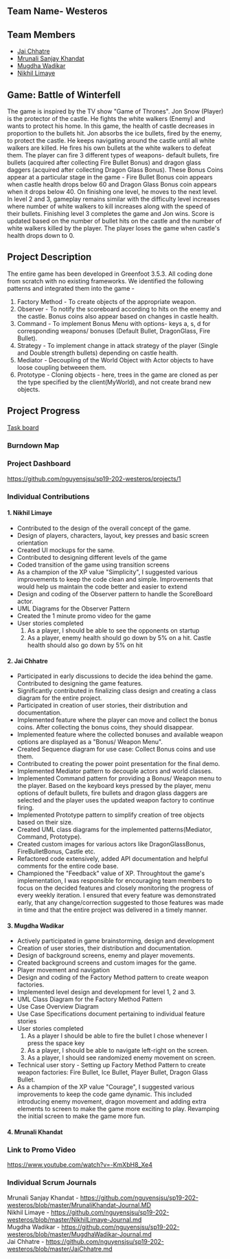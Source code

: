 
## Team Name- Westeros

## Team Members

* [Jai Chhatre](https://github.com/c-jai)
* [Mrunali Sanjay Khandat](https://github.com/monakhandat)
* [Mugdha Wadikar](https://github.com/Mugdha001)
* [Nikhil Limaye](https://github.com/NikhilLimaye/)

## Game: Battle of Winterfell
The game is inspired by the TV show "Game of Thrones". 
Jon Snow (Player) is the protector of the castle. He fights the white walkers (Enemy) and wants to protect his home. In this game, the health of castle decreases in proportion to the bullets hit. Jon absorbs the ice bullets, fired by the enemy, to protect the castle. He keeps navigating around the castle until all white walkers are killed. He fires his own bullets at the white walkers to defeat them. The player can fire 3 different types of weapons- default bullets, fire bullets (acquired after collecting Fire Bullet Bonus) and dragon glass daggers (acquired after collecting Dragon Glass Bonus). These Bonus Coins appear at a particular stage in the game - Fire Bullet Bonus coin appears when castle health drops below 60 and Dragon Glass Bonus coin appears when it drops below 40. On finishing one level, he moves to the next level. In level 2 and 3, gameplay remains similar with the difficulty level increases where number of white walkers to kill increases along with the speed of their bullets. Finishing level 3 completes the game and Jon wins. Score is updated based on the number of bullet hits on the castle and the number of white walkers killed by the player. The player loses the game when castle's health drops down to 0.

## Project Description
The entire game has been developed in Greenfoot 3.5.3. All coding done from scratch with no existing frameworks. 
We identified the following patterns and integrated them into the game - 

1. Factory Method  - To create objects of the appropriate weapon.  
2. Observer  - To notify the scoreboard according to hits on the enemy and the castle. Bonus coins also appear based on changes in castle health.  
3. Command  - To implement Bonus Menu with options- keys a, s, d for corresponding weapons/ bonuses (Default Bullet, DragonGlass, Fire Bullet).  
4. Strategy  - To implement change in attack strategy of the player (Single and Double strength bullets) depending on castle health.
5. Mediator  - Decoupling of the World Object with Actor objects to have loose coupling betweeen them.
6. Prototype - Cloning objects - here, trees in the game are cloned as per the type specified by the client(MyWorld), and not create brand new objects.


## Project Progress
[Task board](https://docs.google.com/spreadsheets/d/1DSEwbavSd_8pse69NMivcuutHHYLBUjinzsDAwG56OA/edit?usp=sharing)

### Burndown Map

### Project Dashboard  
https://github.com/nguyensjsu/sp19-202-westeros/projects/1

### Individual Contributions
#### 1. Nikhil Limaye
 - Contributed to the design of the overall concept of the game. 
 - Design of players, characters, layout, key presses and basic screen orientation
 - Created UI mockups for the same.
 - Contributed to designing different levels of the game
 - Coded transition of the game using transition screens
 - As a champion of the XP value "Simplicity", I suggested various improvements to keep the code clean and simple. Improvements that 
   would help us maintain the code better and easier to extend
 - Design and coding of the Observer pattern to handle the ScoreBoard actor. 
 - UML Diagrams for the Observer Pattern
 - Created the 1 minute promo video for the game
 - User stories completed
   1. As a player, I should be able to see the opponents on startup
   2. As a player, enemy health should go down by 5% on a hit. Castle health should also go down by 5% on hit


#### 2. Jai Chhatre
- Participated in early discussions to decide the idea behind the game. Contributed to designing the game features.
- Significantly contributed in finalizing class design and creating a class diagram for the entire project.
- Participated in creation of user stories, their distribution and documentation.
- Implemented feature where the player can move and collect the bonus coins. After collecting the bonus coins, they should disappear.
- Implemented feature where the collected bonuses and available weapon options are displayed as a "Bonus/ Weapon Menu".
- Created Sequence diagram for use case: Collect Bonus coins and use them.
- Contributed to creating the power point presentation for the final demo.
- Implemented Mediator pattern to decouple actors and world classes.
- Implemented Command pattern for providing a Bonus/ Weapon menu to the player. Based on the keyboard keys pressed by the player, menu options of default bullets, fire bullets and dragon glass daggers are selected and the player uses the updated weapon factory to continue firing.
- Implemented Prototype pattern to simplify creation of tree objects based on their size.
- Created UML class diagrams for the implemented patterns(Mediator, Command, Prototype).
- Created custom images for various actors like DragonGlassBonus, FireBulletBonus, Castle etc.
- Refactored code extensively, added API documentation and helpful comments for the entire code base.
- Championed the "Feedback" value of XP. Throughtout the game's implementation, I was responsible for encouraging team members to focus on the decided features and closely monitoring the progress of every weekly iteration. I ensured that every feature was demonstrated early, that any change/correction suggested to those features was made in time and that the entire project was delivered in a timely manner.

#### 3. Mugdha Wadikar
 - Actively participated in game brainstorming, design and development 
 - Creation of user stories, their distribution and documentation.
 - Design of background screens, enemy and player movements. 
 - Created background screens and custom images for the game.
 - Player movement and navigation
 - Design and coding of the Factory Method pattern to create weapon factories.
 - Implemented level design and development for level 1, 2 and 3. 
 - UML Class Diagram for the Factory Method Pattern
 - Use Case Overview Diagram
 - Use Case Specifications document pertaining to individual feature stories
 - User stories completed
   1. As a player I should be able to fire the bullet I chose whenever I press the space key
   2. As a player, I should be able to navigate left-right on the screen.
   3. As a player, I should see randomized enemy movement on screen.
 - Technical user story - Setting up Factory Method Pattern to create weapon factories: Fire Bullet, Ice Bullet, Player Bullet, Dragon Glass Bullet.
 - As a champion of the XP value "Courage", I suggested various improvements to keep the code game dynamic. This included introducing enemy movement, dragon movement and adding extra elements to screen to make the game more exciting to play. Revamping the initial screen to make the game more fun.
 


#### 4. Mrunali Khandat

### Link to Promo Video  
https://www.youtube.com/watch?v=-KmXbH8_Xe4 

### Individual Scrum Journals
Mrunali Sanjay Khandat - https://github.com/nguyensjsu/sp19-202-westeros/blob/master/MrunaliKhandat-Journal.MD  
Nikhil Limaye - https://github.com/nguyensjsu/sp19-202-westeros/blob/master/NikhilLimaye-Journal.md  
Mugdha Wadikar - https://github.com/nguyensjsu/sp19-202-westeros/blob/master/MugdhaWadikar-Journal.md  
Jai Chhatre - https://github.com/nguyensjsu/sp19-202-westeros/blob/master/JaiChhatre.md  
